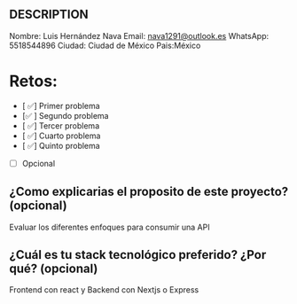 ## DESCRIPTION

Nombre: Luis Hernández Nava
Email: nava1291@outlook.es
WhatsApp: 5518544896
Ciudad: Ciudad de México 
Pais:México

# Retos:
  - [ ✅] Primer problema
  - [✅ ] Segundo problema
  - [ ✅] Tercer problema
  - [ ✅] Cuarto problema
  - [ ✅] Quinto problema
  - [ ] Opcional

## ¿Como explicarias el proposito de este proyecto? (opcional)
Evaluar los diferentes enfoques para consumir una API

## ¿Cuál es tu stack tecnológico preferido? ¿Por qué? (opcional)

Frontend con react y Backend con Nextjs o Express